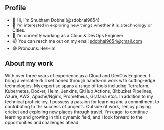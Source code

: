 ## Profile

- 👋 Hi, I’m Shubham Dobhal(@sdobhal9654)
- 👀 I’m interested in exploring new things whether it is a technology or Cities.
- 🌱 I’m currently working as a Cloud & DevOps Engineer
- 📫 You can reach me out on my email sdobhal9654@gmail.com 
- 😄 Pronouns: He/Him

## About my work

With over three years of experience as a Cloud and DevOps Engineer, I bring a versatile skill set honed through hands-on work with cutting-edge technologies. My expertise spans a range of tools including Terraform, Kubernetes, Docker, Helm, Jenkins, GitHub Actions, Bitbucket Pipelines, Azure, AWS, Apache/Nginx, Prometheus, Grafana etcc. In addition to my technical proficiency, I possess a passion for learning and a commitment to contributing to the success of projects. Outside of work, I enjoy playing cricket and exploring new places through travel. I'm eager to continue learning and growing in this dynamic field, and I look forward to the opportunities and challenges ahead.

<!---
sdobhal9654/sdobhal9654 is a ✨ special ✨ repository because its `README.md` (this file) appears on your GitHub profile.
You can click the Preview link to take a look at your changes.
--->
